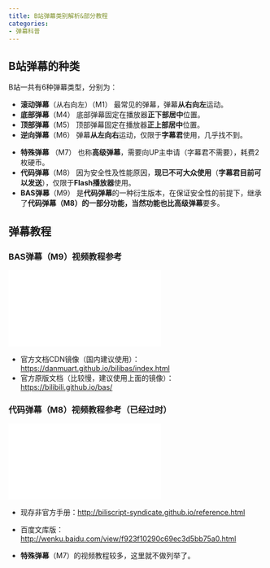 ```yaml
---
title: B站弹幕类别解析&部分教程
categories:
- 弹幕科普
---
```

## B站弹幕的种类
B站一共有6种弹幕类型，分别为：  
* **滚动弹幕**（从右向左）（M1）
最常见的弹幕，弹幕**从右向左**运动。
* **底部弹幕**（M4）
底部弹幕固定在播放器**正下部居中**位置。
* **顶部弹幕**（M5）
顶部弹幕固定在播放器**正上部居中**位置。
* **逆向弹幕**（M6）
弹幕**从左向右**运动，仅限于**字幕君**使用，几乎找不到。
<!-- more -->
* **特殊弹幕** （M7）
也称**高级弹幕**，需要向UP主申请（字幕君不需要），耗费2枚硬币。
* **代码弹幕**（M8）
因为安全性及性能原因，**现已不可大众使用**（**字幕君目前可以发送**），仅限于**Flash播放器**使用。
* **BAS弹幕**（M9）
是**代码弹幕**的一种衍生版本，在保证安全性的前提下，继承了**代码弹幕（M8）**的一部分功能，当然功能也比**高级弹幕**要多。

## 弹幕教程
### BAS弹幕（M9）视频教程参考
<iframe src="//player.bilibili.com/player.html?aid=86360823&bvid=BV1S7411W78Q&cid=147600970&page=2&high_quality=1" scrolling="no" border="0" frameborder="no" framespacing="0" allowfullscreen="true"> </iframe>

* 官方文档CDN镜像（国内建议使用）：<https://danmuart.github.io/bilibas/index.html>
* 官方原版文档（比较慢，建议使用上面的镜像）：<https://bilibili.github.io/bas/>

### 代码弹幕（M8）视频教程参考（已经过时）
<iframe src="//player.bilibili.com/player.html?aid=884694&bvid=BV1ks411o7ay&cid=5966295&page=1&high_quality=1" scrolling="no" border="0" frameborder="no" framespacing="0" allowfullscreen="true"> </iframe>  

* 现存非官方手册：<http://biliscript-syndicate.github.io/reference.html>
* 百度文库版：<http://wenku.baidu.com/view/f923f10290c69ec3d5bb75a0.html>

* **特殊弹幕**（M7）的视频教程较多，这里就不做列举了。